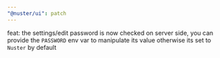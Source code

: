 ```yaml
---
"@nuster/ui": patch
---
```


feat: the settings/edit password is now checked on server side, you can provide the `PASSWORD` env var to manipulate its value otherwise its set to `Nuster` by default
